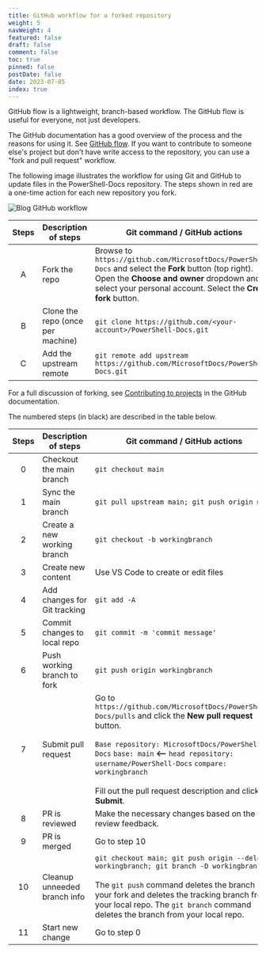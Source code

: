 ```yaml
---
title: GitHub workflow for a forked repository
weight: 5
navWeight: 4
featured: false
draft: false
comment: false
toc: true
pinned: false
postDate: false
date: 2023-07-05
index: true
---
```

<!-- markdownlint-disable MD041 -->

GitHub flow is a lightweight, branch-based workflow. The GitHub flow is useful for everyone, not
just developers.

The GitHub documentation has a good overview of the process and the reasons for using it. See
[GitHub flow][02]. If you want to contribute to someone else's project but don't have write access
to the repository, you can use a "fork and pull request" workflow.

The following image illustrates the workflow for using Git and GitHub to update files in the
PowerShell-Docs repository. The steps shown in red are a one-time action for each new repository you
fork.

![Blog GitHub workflow][03]

| Steps |       Description of steps        |                                                                                              Git command / GitHub actions                                                                                              |
| :---: | --------------------------------- | ---------------------------------------------------------------------------------------------------------------------------------------------------------------------------------------------------------------------- |
|   A   | Fork the repo                     | Browse to `https://github.com/MicrosoftDocs/PowerShell-Docs` and select the **Fork** button (top right). Open the **Choose and owner** dropdown and select your personal account. Select the **Create fork** button. |
|   B   | Clone the repo (once per machine) | `git clone https://github.com/<your-account>/PowerShell-Docs.git`                                                                                                                                                      |
|   C   | Add the upstream remote           | `git remote add upstream https://github.com/MicrosoftDocs/PowerShell-Docs.git`                                                                                                                                       |

For a full discussion of forking, see [Contributing to projects][01] in the GitHub documentation.

The numbered steps (in black) are described in the table below.

| Steps |     Description of steps     |                                                                                                                                                  Git command / GitHub actions                                                                                                                                                   |
| :---: | ---------------------------- | ------------------------------------------------------------------------------------------------------------------------------------------------------------------------------------------------------------------------------------------------------------------------------------------------------------------------------- |
|   0   | Checkout the main branch     | `git checkout main`                                                                                                                                                                                                                                                                                                             |
|   1   | Sync the main branch         | `git pull upstream main; git push origin main`                                                                                                                                                                                                                                                                                  |
|   2   | Create a new working branch  | `git checkout -b workingbranch`                                                                                                                                                                                                                                                                                                 |
|   3   | Create new content           | Use VS Code to create or edit files                                                                                                                                                                                                                                                                                             |
|   4   | Add changes for Git tracking | `git add -A`                                                                                                                                                                                                                                                                                                                    |
|   5   | Commit changes to local repo | `git commit -m 'commit message'`                                                                                                                                                                                                                                                                                                |
|   6   | Push working branch to fork  | `git push origin workingbranch`                                                                                                                                                                                                                                                                                                 |
|   7   | Submit pull request          | Go to `https://github.com/MicrosoftDocs/PowerShell-Docs/pulls` and click the **New pull request** button.<br><br>`Base repository: MicrosoftDocs/PowerShell-Docs` `base: main` **<--** `head repository: username/PowerShell-Docs` `compare: workingbranch` <br><br>Fill out the pull request description and click **Submit**. |
|   8   | PR is reviewed               | Make the necessary changes based on the review feedback.                                                                                                                                                                                                                                                                        |
|   9   | PR is merged                 | Go to step 10                                                                                                                                                                                                                                                                                                                   |
|  10   | Cleanup unneeded branch info | `git checkout main; git push origin --delete workingbranch; git branch -D workingbranch`<br><br>The `git push` command deletes the branch in your fork and deletes the tracking branch from your local repo. The `git branch` command deletes the branch from your local repo.                                                  |
|  11   | Start new change             | Go to step 0                                                                                                                                                                                                                                                                                                                    |

<!-- link references -->
[01]: https://docs.github.com/en/get-started/quickstart/contributing-to-projects
[02]: https://docs.github.com/en/get-started/quickstart/github-flow
[03]: images/github/PowerShell-Docs-gitflow.png
